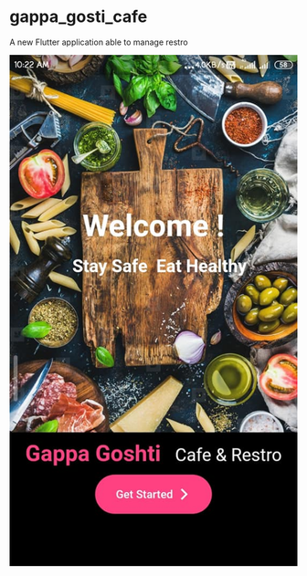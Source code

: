 # gappa_gosti_cafe

A new Flutter application able to manage restro 

![Image of main page](https://github.com/bhushang098/gappa_gosti_cafe/blob/master/gg1.jpg)
